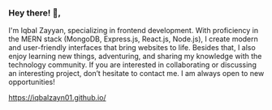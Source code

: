 ### Hey there! 👋,

I'm Iqbal Zayyan, specializing in frontend development. With proficiency in the MERN stack (MongoDB, Express.js, React.js, Node.js), I create modern and user-friendly interfaces that bring websites to life. Besides that, I also enjoy learning new things, adventuring, and sharing my knowledge with the technology community. If you are interested in collaborating or discussing an interesting project, don’t hesitate to contact me. I am always open to new opportunities!

https://iqbalzayn01.github.io/
